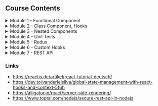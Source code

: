 ## Course Contents

<details>
    <summary>Module 1 - Functional Component</summary>
    <ol>
        <li>Lesson - minimalistic</li>
        <li>Lesson - export default</li>
        <li>Lesson - default import, new component, JSX</li>
        <li>Lesson - multiline JSX</li>
        <li>Lesson - component, multiple instances</li>
        <li>Lesson - javscript with JSX</li>
        <li>Lesson - default/named export/import</li>
        <li>Lesson - export/import as methods</li>
        <li>Lesson - CSS style with JSX</li>
        <li>Lesson - CSS class with JSX</li>
        <li>Lesson - control structure with JSX</li>
        <li>Lesson - props</li>
        <li>Lesson - callback</li>
    </ol>
</details>

<details>
    <summary>Module 2 - Class Component, Hooks</summary>
    <ol>
        <li>Lesson - minimalistic, this.props</li>
        <li>Lesson - this.state, constructer, super</li>
        <li>Lesson - componentDidMount, componentWillUnmount</li>
        <li>Lesson - componentDidUpdate</li>
        <li>Lesson - useState</li>
        <li>Lesson - useEffect</li>
        <li>Lesson - componentDidMount as hook</li>
        <li>Lesson - componentDidMount and componentDidUpdate as single hook</li>
        <li>Lesson - componentWillUnmount as hook</li>
        <li>Lesson - class to functional component refactoring (exercise)</li>
    </ol>
</details>

<details>
    <summary>Module 3 - Nested Components</summary>
    <ol>
        <li>Lesson - Children.map</li>
        <li>Lesson - multiple child components</li>
        <li>Lesson - cloneElement</li>
        <li>Lesson - parent component with responsive design (exercise)</li>
    </ol>
</details>

<details>
    <summary>Module 4 - Unit Tests</summary>
    <ol>
        <li>Lesson - unit test 1 (exercise)</li>
        <li>Lesson - unit test 2 (exercise)</li>
    </ol>
</details>

<details>
    <summary>Module 5 - Redux</summary>
    <ol>
        <li>Lesson - Todo App (demo)</li>
    </ol>
</details>

<details>
    <summary>Module 6 - Custom Hooks</summary>
    <ol>
        <li>Lesson - minimalistic custom hook</li>
        <li>Lesson - useEffect/useState with custom hook</li>
    </ol>
</details>

<details>
    <summary>Module 7 - REST API</summary>
    <ol>
        <li>Lesson - BrowserRouter, Switch, Route, REST API (exercise)</li>
    </ol>
</details>

### Links

- https://reactjs.de/artikel/react-tutorial-deutsch/
- https://dev.to/vanderleisilva/global-state-management-with-react-hooks-and-context-5f6h
- https://alligator.io/react/server-side-rendering/
- https://www.toptal.com/nodejs/secure-rest-api-in-nodejs
